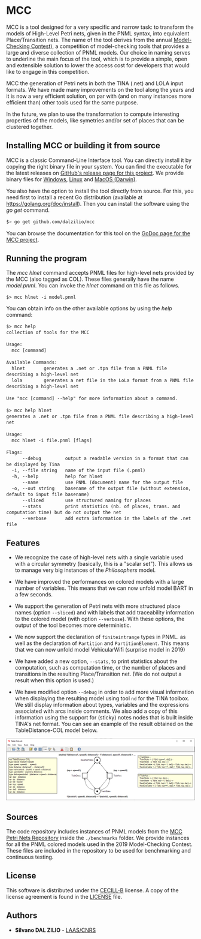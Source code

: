 # MCC

MCC is a tool designed for a very specific and narrow task: to transform the
models of High-Level Petri nets, given in the PNML syntax, into equivalent
Place/Transition nets. The name of the tool derives from the annual
[Model-Checking Contest](https://mcc.lip6.fr/)), a competition of model-checking
tools that provides a large and diverse collection of PNML models. Our choice in
naming serves to underline the main focus of the tool, which is to provide a
simple, open and extensible solution to lower the access cost for developers
that would like to engage in this competition.

MCC the generation of Petri nets in both the TINA (.net) and LOLA input formats.
We have made many improvements on the tool along the years and it is now a very
efficient solution, on par with (and on many instances more efficient than)
other tools used for the same purpose.

In the future, we plan to use the transformation to compute interesting
properties of the models, like symetries and/or set of places that can be
clustered together.

## Installing MCC or building it from source

MCC is a classic Command-Line Interface tool. You can directly install it by
copying the right binary file in your system. You can find the executable for
the latest releases on [GitHub's release page for this
project](https://github.com/dalzilio/mcc/releases). We provide binary files for
[Windows](https://github.com/dalzilio/mcc/releases/download/v1.0.0/mcc.exe),
[Linux](https://github.com/dalzilio/mcc/releases/download/v1.0.0/mcc-linux) and
[MacOS
(Darwin)](https://github.com/dalzilio/mcc/releases/download/v1.0.0/mcc-darwin).

You also have the option to install the tool directly from source. For this, you
need first to install a recent Go distribution (available at
<https://golang.org/doc/install>). Then you can install the software using the
*go get* command.

```bash
$> go get github.com/dalzilio/mcc
```

You can browse the documentation for this tool on the [GoDoc page for the MCC
project](https://godoc.org/github.com/dalzilio/mcc).

## Running the program

The *mcc hlnet* command accepts PNML files for high-level nets provided by the
MCC (also tagged as COL). These files generally have the name *model.pnml*. You
can invoke the *hlnet* command on this file as follows.

```text
$> mcc hlnet -i model.pnml
```

You can obtain info on the other available options by using the *help* command:

```text
$> mcc help
collection of tools for the MCC

Usage:
  mcc [command]

Available Commands:
  hlnet       generates a .net or .tpn file from a PNML file describing a high-level net
  lola        generates a net file in the LoLa format from a PNML file describing a high-level net

Use "mcc [command] --help" for more information about a command.

$> mcc help hlnet
generates a .net or .tpn file from a PNML file describing a high-level net

Usage:
  mcc hlnet -i file.pnml [flags]

Flags:
      --debug         output a readable version in a format that can be displayed by Tina
  -i, --file string   name of the input file (.pnml)
  -h, --help          help for hlnet
      --name          use PNML (document) name for the output file
  -o, --out string    basename of the output file (without extension, default to input file basename)
      --sliced        use structured naming for places
      --stats         print statistics (nb. of places, trans. and computation time) but do not output the net
      --verbose       add extra information in the labels of the .net file
```

## Features

* We recognize the case of high-level nets with a single variable used with a
  circular symmetry (basically, this is a "scalar set"). This allows us to
  manage very big instances of the *Philosophers* model.

* We have improved the performances on colored models with a large number of
  variables. This means that we can now unfold model BART in a few seconds.

* We support the generation of Petri nets with more structured place names
  (option ```--sliced```) and with labels that add traceability information to
  the colored model (with option ```--verbose```). With these options, the output
  of the tool becomes more deterministic.

* We now support the declaration of ```finiteintrange``` types in PNML. as well
  as the declaration of ```Partition``` and ```PartitionElement```. This means
  that we can now unfold model VehicularWifi (surprise model in 2019)

* We have added a new option, ```--stats```, to print statistics about the
  computation, such as computation time, or the number of places and transitions
  in the resulting Place/Transition net. (We do not output a result when this
  option is used.)

* We have modified option ```--debug``` in order to add more visual information
  when displaying the resulting model using tool ```nd``` for the TINA toolbox.
  We still display information about types, variables and the expressions
  associated with arcs inside comments. We also add a copy of this information
  using the support for (sticky) notes nodes that is built inside TINA's net
  format. You can see an example of the result obtained on the TableDistance-COL
  model below.
  
![TableDistance-COL model in nd](./docs/nd.png)

## Sources

The code repository includes instances of PNML models from the [MCC Petri Nets
Repository](https://pnrepository.lip6.fr/) inside the ```./benchmarks``` folder.
We provide instances for all the PNML colored models used in the 2019
Model-Checking Contest. These files are included in the repository to be used
for benchmarking and continuous testing.

## License

This software is distributed under the [CECILL-B](http://www.cecill.info)
license. A copy of the license agreement is found in the [LICENSE](./LICENSE)
file.

## Authors

* **Silvano DAL ZILIO** -  [LAAS/CNRS](https://www.laas.fr/)
